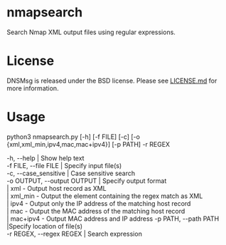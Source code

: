 # nmapsearch
Search Nmap XML output files using regular expressions.

# License
DNSMsg is released under the BSD license. Please see [LICENSE.md](https://github.com/canidorichard/DNSMsg/blob/master/LICENSE.md) for more information.

# Usage
python3 nmapsearch.py [-h] [-f FILE] [-c] [-o {xml,xml_min,ipv4,mac,mac+ipv4}] [-p PATH] -r REGEX

-h, --help | Show help text  
-f FILE, --file FILE | Specify input file(s)  
-c, --case_sensitive  | Case sensitive search  
-o OUTPUT, --output OUTPUT | Specify output format  
| xml      - Output host record as XML  
| xml_min  - Output the element containing the regex match as XML  
| ipv4     - Output only the IP address of the matching host record  
| mac      - Output the MAC address of the matching host record  
| mac+ipv4 - Output MAC address and IP address 
-p PATH, --path PATH |Specify location of file(s)  
-r REGEX, --regex REGEX | Search expression  
